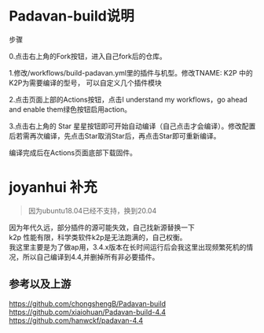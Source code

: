 # Padavan-build说明

步骤

0.点击右上角的Fork按钮，进入自己fork后的仓库。

1.修改/workflows/build-padavan.yml里的插件与机型。修改TNAME: K2P 中的K2P为需要编译的型号， 可以自定义几个插件模块

2.点击页面上部的Actions按钮，点击I understand my workflows，go ahead and enable them绿色按钮启用action。

3.点击右上角的 Star 星星按钮即可开始自动编译（自己点击才会编译）。修改配置后若需再次编译，先点击Star取消Star后，再点击Star即可重新编译。

编译完成后在Actions页面底部下载固件。
# joyanhui 补充
> 因为ubuntu18.04已经不支持，换到20.04

因为年代久远，部分插件的源可能失效，自己找新源替换一下  
k2p 性能有限，科学类软件k2p是无法跑满的，自己权衡。   
我这里主要是为了做ap用，3.4.x版本在长时间运行后会我这里出现频繁死机的情况，所以自己编译到4.4,并删掉所有非必要插件。

## 参考以及上游
https://github.com/chongshengB/Padavan-build  
https://github.com/xiaiohuan/Padavan-build-4.4  
https://github.com/hanwckf/padavan-4.4
